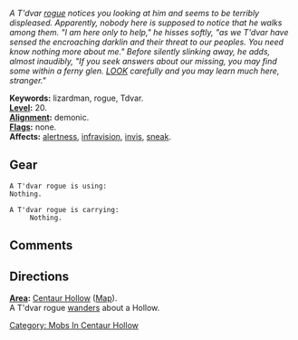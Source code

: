 *A T'dvar [rogue](:Category:_Rogues "wikilink") notices you looking at
him and seems to be terribly displeased. Apparently, nobody here is
supposed to notice that he walks among them. "I am here only to help,"
he hisses softly, "as we T'dvar have sensed the encroaching darklin and
their threat to our peoples. You need know nothing more about me."
Before silently slinking away, he adds, almost inaudibly, "If you seek
answers about our missing, you may find some within a ferny glen.
[LOOK](Look "wikilink") carefully and you may learn much here,
stranger."*

**Keywords:** lizardman, rogue, Tdvar.  
**[Level](Level "wikilink"):** 20.  
**[Alignment](Alignment "wikilink"):** demonic.  
**[Flags](:Category:_Mob_Types "wikilink"):** none.  
**Affects:** [alertness](Alertness "wikilink"),
[infravision](Infravision "wikilink"), [invis](Invis "wikilink"),
[sneak](Sneak "wikilink").  

## Gear

`A T'dvar rogue is using:`  
`Nothing.`

`A T'dvar rogue is carrying:`  
`     Nothing.`

## Comments

## Directions

**[Area](:Category:_Areas "wikilink"):** [Centaur
Hollow](:Category:_Centaur_Hollow "wikilink")
([Map](Centaur_Hollow_Map "wikilink")).  
A T'dvar rogue [wanders](Wandering_Mobs "wikilink") about a Hollow.  

[Category: Mobs In Centaur
Hollow](Category:_Mobs_In_Centaur_Hollow "wikilink")
